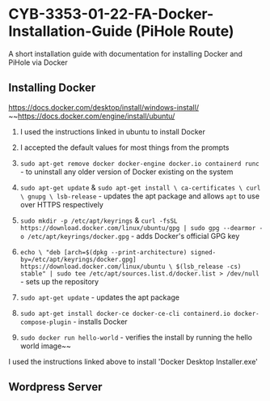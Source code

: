 # CYB-3353-01-22-FA-Docker-Installation-Guide (PiHole Route)
A short installation guide with documentation for installing Docker and PiHole via Docker

## Installing Docker
https://docs.docker.com/desktop/install/windows-install/
~~https://docs.docker.com/engine/install/ubuntu/
1. I used the instructions linked in ubuntu to install Docker

2. I accepted the default values for most things from the prompts

3. `sudo apt-get remove docker docker-engine docker.io containerd runc` - to uninstall any older version of Docker existing on the system

4. `sudo apt-get update` & `sudo apt-get install \ ca-certificates \ curl \ gnupg \ lsb-release` - updates the apt package and allows `apt` to use over HTTPS respectively

5. `sudo mkdir -p /etc/apt/keyrings` & `curl -fsSL https://download.docker.com/linux/ubuntu/gpg | sudo gpg --dearmor -o /etc/apt/keyrings/docker.gpg` - adds Docker's official GPG key

6. `echo \
  "deb [arch=$(dpkg --print-architecture) signed-by=/etc/apt/keyrings/docker.gpg] https://download.docker.com/linux/ubuntu \
  $(lsb_release -cs) stable" | sudo tee /etc/apt/sources.list.d/docker.list > /dev/null` - sets up the repository

6. `sudo apt-get update` - updates the apt package

7. `sudo apt-get install docker-ce docker-ce-cli containerd.io docker-compose-plugin` - installs Docker

8. `sudo docker run hello-world` - verifies the install by running the hello world image~~


 I used the instructions linked above to install 'Docker Desktop Installer.exe'

## Wordpress Server
